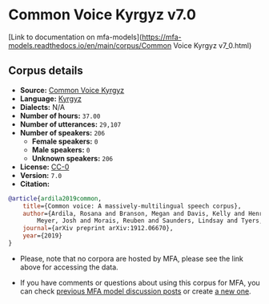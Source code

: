 
# Common Voice Kyrgyz v7.0

[Link to documentation on mfa-models](https://mfa-models.readthedocs.io/en/main/corpus/Common Voice Kyrgyz v7_0.html)

## Corpus details

- **Source:** [Common Voice Kyrgyz](https://voice.mozilla.org/en/datasets)
- **Language:** [Kyrgyz](https://en.wikipedia.org/wiki/Kyrgyz_language)
- **Dialects:** N/A
- **Number of hours:** `37.00`
- **Number of utterances:** `29,107`
- **Number of speakers:** `206`
  - **Female speakers:** `0`
  - **Male speakers:** `0`
  - **Unknown speakers:** `206`
- **License:** [CC-0](https://creativecommons.org/publicdomain/zero/1.0/)
- **Version:** `7.0`
- **Citation:**
```bibtex
@article{ardila2019common,
	title={Common voice: A massively-multilingual speech corpus},
	author={Ardila, Rosana and Branson, Megan and Davis, Kelly and Henretty, Michael and Kohler, Michael and
		Meyer, Josh and Morais, Reuben and Saunders, Lindsay and Tyers, Francis M and Weber, Gregor},
	journal={arXiv preprint arXiv:1912.06670},
	year={2019}
}

```

- Please, note that no corpora are hosted by MFA, please see the link above for accessing the data.

- If you have comments or questions about using this corpus for MFA, you can check [previous MFA model discussion posts](https://github.com/MontrealCorpusTools/mfa-models/discussions?discussions_q=Common+Voice+Kyrgyz+v7.0) or create [a new one](https://github.com/MontrealCorpusTools/mfa-models/discussions/new).
